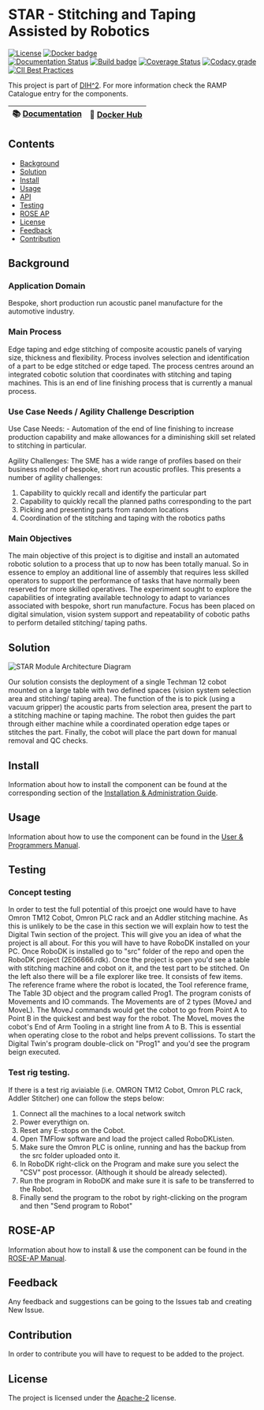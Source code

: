 

# STAR - Stitching and Taping Assisted by Robotics

[![License](https://img.shields.io/badge/License-Apache%202.0-blue.svg)](https://opensource.org/licenses/Apache-2.0)
[![Docker badge](https://img.shields.io/docker/pulls/ramp-eu/TTE.project1.svg)](https://hub.docker.com/r/<org>/<repo>/)
<br/>
[![Documentation Status](https://readthedocs.org/projects/star1/badge/?version=latest)](https://star1.readthedocs.io/en/latest/?badge=latest)
[![Build badge](https://img.shields.io/travis/ramp-eu/TTE.project1.svg)](https://travis-ci.org/ramp-eu/TTE.project1/)
[![Coverage Status](https://coveralls.io/repos/github/ramp-eu/TTE.project1/badge.svg?branch=master)](https://coveralls.io/github/ramp-eu/TTE.project1?branch=master)
[![Codacy grade](https://img.shields.io/codacy/grade/99310c5c4332439197633912a99d2e3c)](https://app.codacy.com/manual/jason-fox/TTE.project1)
[![CII Best Practices](https://bestpractices.coreinfrastructure.org/projects/4883/badge)](https://bestpractices.coreinfrastructure.org/projects/4883)


This project is part of [DIH^2](http://www.dih-squared.eu/). For more information check the RAMP Catalogue entry for the components.

| :books: [Documentation](https://tte-project1.readthedocs.io/en/latest/) | :whale: [Docker Hub](https://hub.docker.com/r/link-to-docker) |
| --------------------------------------------- | ------------------------------------------------------------- |


## Contents

-   [Background](#background)
-   [Solution](#solution)
-   [Install](#install)
-   [Usage](#usage)
-   [API](#api)
-   [Testing](#testing)
-   [ROSE AP](#rose-ap)
-   [License](#license)
-   [Feedback](#feedback)
-   [Contribution](#contribution)

## Background

### Application Domain
Bespoke, short production run acoustic panel manufacture for the automotive industry.
### Main Process
Edge taping and edge stitching of composite acoustic panels of varying size, thickness and flexibility. 
Process involves selection and identification of a part to be edge stitched or edge taped. The process
centres around an integrated cobotic solution that coordinates with stitching and taping machines. 
This is an end of line finishing process that is currently a manual process.

### Use Case Needs / Agility Challenge Description

Use Case Needs: - Automation of the end of line finishing to increase production capability and make
allowances for a diminishing skill set related to stitching in particular.

Agility Challenges: The SME has a wide range of profiles based on their business model of bespoke, 
short run acoustic profiles. This presents a number of agility challenges:

 1. Capability to quickly recall and identify the particular part
 2. Capability to quickly recall the planned paths corresponding to the part
 3. Picking and presenting parts from random locations
 4. Coordination of the stitching and taping with the robotics paths


### Main Objectives
	
The main objective of this project is to digitise and install an automated robotic solution to a process
that up to now has been totally manual. So in essence to employ an additional line of assembly that 
requires less skilled operators to support the performance of tasks that have normally been reserved 
for more skilled operatives. The experiment sought to explore the capabilities of integrating available 
technology to adapt to variances associated with bespoke, short run manufacture. Focus has been placed 
on digital simulation, vision system support and repeatability of cobotic paths to perform 
detailed stitching/ taping paths.

## Solution

![STAR Module Architecture Diagram](https://i.ibb.co/TqqhDgh/star-arch.jpg) 

Our solution consists the deployment of a single Techman 12 cobot mounted on a large table with two defined
spaces (vision system selection area and stitching/ taping area). The function of the is to pick (using a vacuum
gripper) the acoustic parts from selection area, present the part to a stitching machine or taping machine. The
robot then guides the part through either machine while a coordinated operation edge tapes or stitches the part.
Finally, the cobot will place the part down for manual removal and QC checks.


## Install


Information about how to install the component can be found at the corresponding section of the
[Installation & Administration Guide](docs/installationguide.md).


## Usage


Information about how to use the component can be found in the [User & Programmers Manual](docs/usermanual.md).


## Testing

### Concept testing

In order to test the full potential of this proejct one would have to have Omron TM12 Cobot, Omron PLC rack and an Addler stitching machine. 
As this is unlikely to be the case in this section we will explain how to test the Digital Twin section of the project. This will give you an idea of what the project is all about. 
For this you will have to have RoboDK installed on your PC. Once RoboDK is installed go to "src" folder of the repo and open the RoboDK project (2E06666.rdk).
Once the project is open you'd see a table with stitching machine and cobot on it, and the test part to be stitched.
On the left also there will be a file explorer like tree. It consists of few items. The reference frame where the robot is located, the Tool reference frame, The Table 3D object and the program called Prog1. 
The program conists of Movements and IO commands. The Movements are of 2 types (MoveJ and MoveL). The MoveJ commands would get the cobot to go from Point A to Point B in the quickest and best way for the robot. 
The MoveL moves the cobot's End of Arm Tooling in a stright line from A to B. This is essential when operating close to the robot and helps prevent collissions. To start the Digital Twin's program double-click on "Prog1" and you'd see the program beign executed. 

### Test rig testing. 

If there is a test rig aviaiable (i.e. OMRON TM12 Cobot, Omron PLC rack, Addler Stitcher) one can follow the steps below: 
1. Connect all the machines to a local network switch
2. Power everythign on.
3. Reset any E-stops on the Cobot. 
4. Open TMFlow software and load the project called RoboDKListen.
5. Make sure the Omron PLC is online, running and has the backup from the src folder uploaded onto it. 
6. In RoboDK right-click on the Program and make sure you select the "CSV" post processor. (Although it should be already selected). 
7. Run the program in RoboDK and make sure it is safe to be transferred to the Robot. 
8. Finally send the program to the robot by right-clicking on the program and then "Send program to Robot"

## ROSE-AP

Information about how to install & use the component can be found in the [ROSE-AP Manual](docs/roseapmanual.md).


## Feedback

Any feedback and suggestions can be going to the Issues tab and creating New Issue.

## Contribution

In order to contribute you will have to request to be added to the project. 

## License

The project is licensed under the [Apache-2](https://opensource.org/licenses/Apache-2.0) license.
